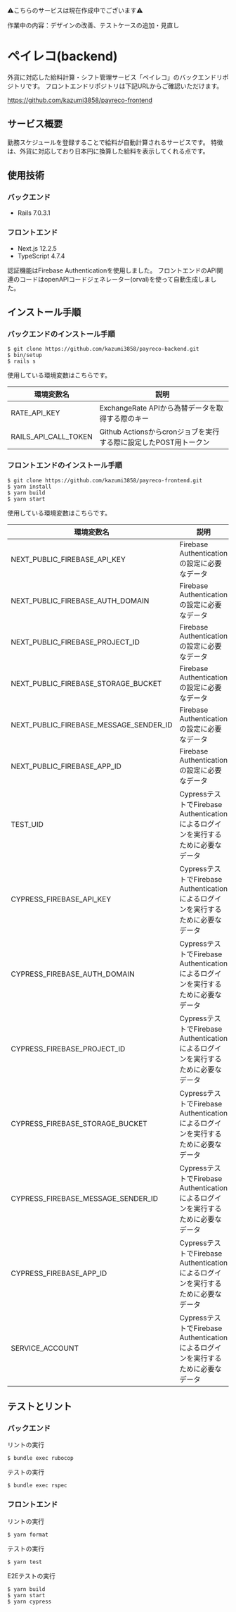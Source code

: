 ⚠️こちらのサービスは現在作成中でございます⚠️

作業中の内容：デザインの改善、テストケースの追加・見直し

# ペイレコ(backend)
外貨に対応した給料計算・シフト管理サービス「ペイレコ」のバックエンドリポジトリです。
フロントエンドリポジトリは下記URLからご確認いただけます。

https://github.com/kazumi3858/payreco-frontend

## サービス概要
勤務スケジュールを登録することで給料が自動計算されるサービスです。
特徴は、外貨に対応しており日本円に換算した給料を表示してくれる点です。

## 使用技術
### バックエンド
* Rails 7.0.3.1

### フロントエンド
* Next.js 12.2.5
* TypeScript 4.7.4

認証機能はFirebase Authenticationを使用しました。
フロントエンドのAPI関連のコードはopenAPIコードジェネレーター(orval)を使って自動生成しました。

## インストール手順

### バックエンドのインストール手順
```
$ git clone https://github.com/kazumi3858/payreco-backend.git
$ bin/setup
$ rails s
```
使用している環境変数はこちらです。

|  環境変数名  |  説明  |
| ---- | ---- |
|  RATE_API_KEY  |  ExchangeRate APIから為替データを取得する際のキー  |
|  RAILS_API_CALL_TOKEN  |  Github Actionsからcronジョブを実行する際に設定したPOST用トークン  |

### フロントエンドのインストール手順
```
$ git clone https://github.com/kazumi3858/payreco-frontend.git
$ yarn install
$ yarn build
$ yarn start
```

使用している環境変数はこちらです。

|  環境変数名  |  説明  |
| ---- | ---- |
|  NEXT_PUBLIC_FIREBASE_API_KEY  |  Firebase Authenticationの設定に必要なデータ  |
|  NEXT_PUBLIC_FIREBASE_AUTH_DOMAIN  |  Firebase Authenticationの設定に必要なデータ  |
|  NEXT_PUBLIC_FIREBASE_PROJECT_ID  |  Firebase Authenticationの設定に必要なデータ  |
|  NEXT_PUBLIC_FIREBASE_STORAGE_BUCKET  |  Firebase Authenticationの設定に必要なデータ  |
|  NEXT_PUBLIC_FIREBASE_MESSAGE_SENDER_ID  |  Firebase Authenticationの設定に必要なデータ  |
|  NEXT_PUBLIC_FIREBASE_APP_ID  |  Firebase Authenticationの設定に必要なデータ  |
|  TEST_UID  |  CypressテストでFirebase Authenticationによるログインを実行するために必要なデータ  |
|  CYPRESS_FIREBASE_API_KEY  |  CypressテストでFirebase Authenticationによるログインを実行するために必要なデータ  |
|  CYPRESS_FIREBASE_AUTH_DOMAIN  |  CypressテストでFirebase Authenticationによるログインを実行するために必要なデータ  |
|  CYPRESS_FIREBASE_PROJECT_ID  |  CypressテストでFirebase Authenticationによるログインを実行するために必要なデータ  |
|  CYPRESS_FIREBASE_STORAGE_BUCKET  |  CypressテストでFirebase Authenticationによるログインを実行するために必要なデータ  |
|  CYPRESS_FIREBASE_MESSAGE_SENDER_ID  |  CypressテストでFirebase Authenticationによるログインを実行するために必要なデータ  |
|  CYPRESS_FIREBASE_APP_ID  |  CypressテストでFirebase Authenticationによるログインを実行するために必要なデータ  |
|  SERVICE_ACCOUNT  |  CypressテストでFirebase Authenticationによるログインを実行するために必要なデータ  |

## テストとリント
### バックエンド
リントの実行
```
$ bundle exec rubocop
```

テストの実行
```
$ bundle exec rspec
```

### フロントエンド
リントの実行
```
$ yarn format
```

テストの実行
```
$ yarn test
```

E2Eテストの実行
```
$ yarn build
$ yarn start
$ yarn cypress
```
